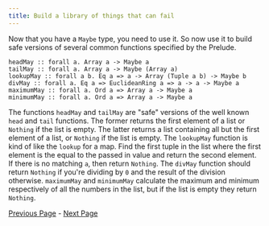 ```yaml
---
title: Build a library of things that can fail
---
```


Now that you have a `Maybe` type, you need to use it.  So now use it to build
safe versions of several common functions specified by the Prelude.

    headMay :: forall a. Array a -> Maybe a
    tailMay :: forall a. Array a -> Maybe (Array a)
    lookupMay :: forall a b. Eq a => a -> Array (Tuple a b) -> Maybe b
    divMay :: forall a. Eq a => EuclideanRing a => a -> a -> Maybe a
    maximumMay :: forall a. Ord a => Array a -> Maybe a
    minimumMay :: forall a. Ord a => Array a -> Maybe a

The functions `headMay` and `tailMay` are "safe" versions of the well known `head` and
`tail` functions. The former returns the first element of a list or `Nothing` if the
list is empty. The latter returns a list containing all but the first element of
a list, or `Nothing` if the list is empty. The `lookupMay` function is kind of like
the `lookup` for a map. Find the first tuple in the list where the first element
is the equal to the passed in value and return the second element. If there is
no matching `a`, then return `Nothing`. The `divMay` function should return `Nothing`
if you're dividing by `0` and the result of the division otherwise. `maximumMay`
and `minimumMay` calculate the maximum and minimum respectively of all the numbers
in the list, but if the list is empty they return `Nothing`.

[Previous Page](ex2-1.html) - [Next Page](ex2-3.html)
